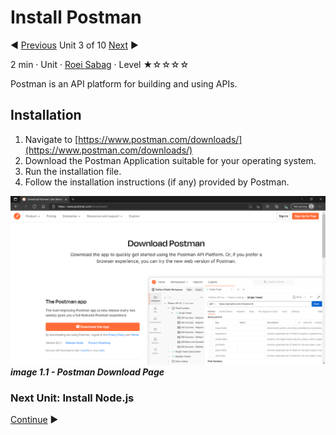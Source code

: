 # Install Postman

:arrow_backward: [Previous](./02.InstallRhinoLanguageExtension.md) Unit 3 of 10 [Next](./04.InstallNodeJs.md) :arrow_forward:

2 min · Unit · [Roei Sabag](https://www.linkedin.com/in/roei-sabag-247aa18/) · Level ★☆☆☆☆

Postman is an API platform for building and using APIs.
  
## Installation

1. Navigate to [https://www.postman.com/downloads/](https://www.postman.com/downloads/)
2. Download the Postman Application suitable for your operating system.
3. Run the installation file.
4. Follow the installation instructions (if any) provided by Postman.

![image 1.1 - Postman Download Page](./Images/m01u03_1.png)  
_**image 1.1 - Postman Download Page**_

### Next Unit: Install Node.js

[Continue](./04.InstallNodeJs.md) :arrow_forward:
